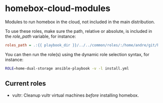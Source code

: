 # homebox-cloud-modules

Modules to run homebox in the cloud, not included in the main distribution.

To use these roles, make sure the path, relative or absolute, is included in the _role\_path_ variable, for instance:

```ini
roles_path = .:{{ playbook_dir }}/../../common/roles/:/home/andre/git/homebox-cloud-modules
```

You can then run the role(s) using the dynamic role selection syntax, for instance:

```sh
ROLE=home-dual-storage ansible-playbook -v -l install.yml
```

## Current roles

- vultr: Cleanup vultr virtual machines _before_ installing homebox.
